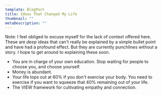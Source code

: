 ```yaml
---
template: BlogPost
title: Ideas That Changed My Life
thumbnail: ""
metaDescription: ""
---
```


Note: I feel obliged to excuse
myself for the lack of context offered here. These are _deep_ ideas that can't
really be explained by a simple bullet point and have had a profound effect. But
they are currently punchlines without a story. I hope to get around to
explaining these soon.

- You are in charge of your own education. Stop waiting for people to choose
  you, and choose yourself.
- Money is abundant.
- Your life tops out at 60% if you don't exercise your body. You need to
  exercise if you want to squeeze that 40% remaining out of your life.
- The VIEW framework for cultivating empathy and connection.
